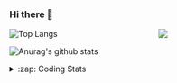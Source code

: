 ### Hi there 👋

<!--
**tao8687/tao8687** is a ✨ _special_ ✨ repository because its `README.md` (this file) appears on your GitHub profile.

Here are some ideas to get you started:

- 🔭 I’m currently working on ...
- 🌱 I’m currently learning ...
- 👯 I’m looking to collaborate on ...
- 🤔 I’m looking for help with ...
- 💬 Ask me about ...
- 📫 How to reach me: ...
- 😄 Pronouns: ...
- ⚡ Fun fact: ...
-->

<img align='right' src="https://media.giphy.com/media/M9gbBd9nbDrOTu1Mqx/giphy.gif" width="240">

  
![Top Langs](https://github-readme-stats.vercel.app/api/top-langs/?username=tao8687&layout=compact&title_color=23238E&text_color=A67D3D)

![Anurag's github stats](https://github-readme-stats.vercel.app/api?username=tao8687&show_icons=true&&text_color=A67D3D&title_color=23238E&show_icons=false&count_private=true&hide=stars)

<details>
  <summary>:zap: Coding Stats</summary>
  <br>
    
<!--START_SECTION:waka-->
![Code Time](http://img.shields.io/badge/Code%20Time-1%2C889%20hrs%2024%20mins-blue)

![Profile Views](http://img.shields.io/badge/Profile%20Views-1-blue)

**🐱 My GitHub Data** 

> 📦 1.5 MB Used in GitHub's Storage 
 > 
> 🏆 59 Contributions in the Year 2025
 > 
> 🚫 Not Opted to Hire
 > 
> 📜 62 Public Repositories 
 > 
> 🔑 24 Private Repositories 
 > 
**I'm an Early 🐤** 

```text
🌞 Morning                1662 commits        ██████████████████████░░░   88.64 % 
🌆 Daytime                90 commits          █░░░░░░░░░░░░░░░░░░░░░░░░   04.80 % 
🌃 Evening                119 commits         ██░░░░░░░░░░░░░░░░░░░░░░░   06.35 % 
🌙 Night                  4 commits           ░░░░░░░░░░░░░░░░░░░░░░░░░   00.21 % 
```
📅 **I'm Most Productive on Wednesday** 

```text
Monday                   269 commits         ████░░░░░░░░░░░░░░░░░░░░░   14.35 % 
Tuesday                  255 commits         ███░░░░░░░░░░░░░░░░░░░░░░   13.60 % 
Wednesday                326 commits         ████░░░░░░░░░░░░░░░░░░░░░   17.39 % 
Thursday                 250 commits         ███░░░░░░░░░░░░░░░░░░░░░░   13.33 % 
Friday                   266 commits         ████░░░░░░░░░░░░░░░░░░░░░   14.19 % 
Saturday                 259 commits         ███░░░░░░░░░░░░░░░░░░░░░░   13.81 % 
Sunday                   250 commits         ███░░░░░░░░░░░░░░░░░░░░░░   13.33 % 
```


📊 **This Week I Spent My Time On** 

```text
🕑︎ Time Zone: Asia/Shanghai

💬 Programming Languages: 
Python                   5 hrs 58 mins       ███████████░░░░░░░░░░░░░░   43.58 % 
YAML                     3 hrs               █████░░░░░░░░░░░░░░░░░░░░   21.90 % 
C++                      2 hrs 56 mins       █████░░░░░░░░░░░░░░░░░░░░   21.44 % 
Other                    46 mins             █░░░░░░░░░░░░░░░░░░░░░░░░   05.59 % 
CMake                    43 mins             █░░░░░░░░░░░░░░░░░░░░░░░░   05.34 % 

🔥 Editors: 
Cursor                   8 hrs 47 mins       ████████████████░░░░░░░░░   64.05 % 
VS Code                  4 hrs 56 mins       █████████░░░░░░░░░░░░░░░░   35.95 % 

🐱‍💻 Projects: 
canopen_ws               4 hrs               ███████░░░░░░░░░░░░░░░░░░   29.25 % 
ros_canopen_dems         2 hrs 52 mins       █████░░░░░░░░░░░░░░░░░░░░   20.96 % 
VINS-Fusion              2 hrs 41 mins       █████░░░░░░░░░░░░░░░░░░░░   19.63 % 
FAST_LIO                 1 hr 32 mins        ███░░░░░░░░░░░░░░░░░░░░░░   11.21 % 
ros2_canopen             1 hr 28 mins        ███░░░░░░░░░░░░░░░░░░░░░░   10.71 % 

💻 Operating System: 
Linux                    13 hrs 43 mins      █████████████████████████   100.00 % 
```

**I Mostly Code in C++** 

```text
C++                      11 repos            ████████░░░░░░░░░░░░░░░░░   32.35 % 
Python                   9 repos             ███████░░░░░░░░░░░░░░░░░░   26.47 % 
JavaScript               2 repos             █░░░░░░░░░░░░░░░░░░░░░░░░   05.88 % 
Batchfile                1 repo              █░░░░░░░░░░░░░░░░░░░░░░░░   02.94 % 
HTML                     1 repo              █░░░░░░░░░░░░░░░░░░░░░░░░   02.94 % 
```



**Timeline**

![Lines of Code chart](https://raw.githubusercontent.com/tao8687/tao8687/master/assets/bar_graph.png)


 Last Updated on 28/02/2025 01:42:39 UTC
<!--END_SECTION:waka-->
</details>
